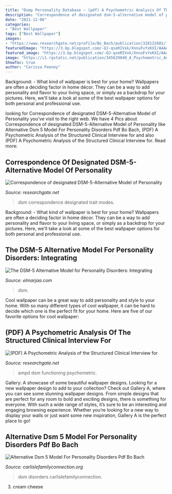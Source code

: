 ```yaml
---
title: "Dsmp Personality Database ~ (pdf) A Psychometric Analysis Of The Structured Clinical Interview For"
description: "Correspondence of designated dsm-5-alternative model of personality"
date: "2021-12-06"
categories:
- "Best Wallpaper"
tags: ["Best Wallpaper"]
images:
- "https://www.researchgate.net/profile/Bo_Bach/publication/328122601/figure/tbl4/AS:680291349843971@1539205505834/Correspondence-of-designated-DSM-5-Alternative-Model-of-Personality-Disorders-trait.png"
featuredImage: "https://3.bp.blogspot.com/-QJ-qseRIVxk/XnnuFvYxKXI/AAAAAAAAKVk/3CRasjF4I2cYUZgPZpbZFaOUj1x7L46zwCK4BGAYYCw/w1600-h1600-p-k-no-nu/Christopher%2BJ%2BHopwood_%2BMark%2BWaugh%2B-%2BThe%2BDSM-5%2BAlternative%2BModel%2Bfor%2BPersonality%2BDisorders_%2BIntegrating%2BMultiple%2BParadigms%2Bof%2BPersonality%2BAssessment-Routledge%2B%25282019%2529_01.jpg"
featured_image: "https://3.bp.blogspot.com/-QJ-qseRIVxk/XnnuFvYxKXI/AAAAAAAAKVk/3CRasjF4I2cYUZgPZpbZFaOUj1x7L46zwCK4BGAYYCw/w1600-h1600-p-k-no-nu/Christopher%2BJ%2BHopwood_%2BMark%2BWaugh%2B-%2BThe%2BDSM-5%2BAlternative%2BModel%2Bfor%2BPersonality%2BDisorders_%2BIntegrating%2BMultiple%2BParadigms%2Bof%2BPersonality%2BAssessment-Routledge%2B%25282019%2529_01.jpg"
image: "https://i1.rgstatic.net/publication/345629840_A_Psychometric_Analysis_of_the_Structured_Clinical_Interview_for_the_DSM-5_Alternative_Model_for_Personality_Disorders_Module_I_SCID-5-AMPD-I_Level_of_Personality_Functioning_Scale/links/5fa9642e299bf10f73302c82/smallpreview.png"
ShowToc: true
author: "Carissa Feeney"
---
```



Background: - What kind of wallpaper is best for your home?
Wallpapers are often a deciding factor in home décor. They can be a way to add personality and flavor to your living space, or simply as a backdrop for your pictures. Here, we'll take a look at some of the best wallpaper options for both personal and professional use.

	

		
looking for Correspondence of designated DSM-5-Alternative Model of Personality you've visit to the right web. We have 4 Pics about Correspondence of designated DSM-5-Alternative Model of Personality like Alternative Dsm 5 Model For Personality Disorders Pdf ‪Bo Bach, (PDF) A Psychometric Analysis of the Structured Clinical Interview for and also (PDF) A Psychometric Analysis of the Structured Clinical Interview for. Read more:
		
    
## Correspondence Of Designated DSM-5-Alternative Model Of Personality

<img loading=lazy src="https://www.researchgate.net/profile/Bo_Bach/publication/328122601/figure/tbl4/AS:680291349843971@1539205505834/Correspondence-of-designated-DSM-5-Alternative-Model-of-Personality-Disorders-trait.png" onerror="this.onerror=null;this.src='https://tse4.mm.bing.net/th?id=OIP.lGg1vJaT6bkozqpKuYuVcAHaFF&amp;pid=15.1';" alt="Correspondence of designated DSM-5-Alternative Model of Personality">

_Source: researchgate.net_

>dsm correspondence designated trait modes. 

	

Background: - What kind of wallpaper is best for your home?
Wallpapers are often a deciding factor in home décor. They can be a way to add personality and flavor to your living space, or simply as a backdrop for your pictures. Here, we'll take a look at some of the best wallpaper options for both personal and professional use.

    
## The DSM-5 Alternative Model For Personality Disorders: Integrating

<img loading=lazy src="https://3.bp.blogspot.com/-QJ-qseRIVxk/XnnuFvYxKXI/AAAAAAAAKVk/3CRasjF4I2cYUZgPZpbZFaOUj1x7L46zwCK4BGAYYCw/w1600-h1600-p-k-no-nu/Christopher%2BJ%2BHopwood_%2BMark%2BWaugh%2B-%2BThe%2BDSM-5%2BAlternative%2BModel%2Bfor%2BPersonality%2BDisorders_%2BIntegrating%2BMultiple%2BParadigms%2Bof%2BPersonality%2BAssessment-Routledge%2B%25282019%2529_01.jpg" onerror="this.onerror=null;this.src='https://tse4.mm.bing.net/th?id=OIP.SpQPNs_8WRf9E3jlxyNX3wHaHa&amp;pid=15.1';" alt="The DSM-5 Alternative Model for Personality Disorders: Integrating">

_Source: elmarjaa.com_

>dsm. 

	

Cool wallpaper can be a great way to add personality and style to your home. With so many different types of cool wallpaper, it can be hard to decide which one is the perfect fit for your home. Here are five of our favorite options for cool wallpaper: 

    
## (PDF) A Psychometric Analysis Of The Structured Clinical Interview For

<img loading=lazy src="https://i1.rgstatic.net/publication/345629840_A_Psychometric_Analysis_of_the_Structured_Clinical_Interview_for_the_DSM-5_Alternative_Model_for_Personality_Disorders_Module_I_SCID-5-AMPD-I_Level_of_Personality_Functioning_Scale/links/5fa9642e299bf10f73302c82/smallpreview.png" onerror="this.onerror=null;this.src='https://tse2.mm.bing.net/th?id=OIP._-4uApPpjeBS0l_cnXvzcQAAAA&amp;pid=15.1';" alt="(PDF) A Psychometric Analysis of the Structured Clinical Interview for">

_Source: researchgate.net_

>ampd dsm functioning psychometric. 

	

Gallery: A showcase of some beautiful wallpaper designs.
Looking for a new wallpaper design to add to your collection? Check out Gallery A, where you can see some stunning wallpaper designs. From simple designs that are perfect for any room to bold and exciting designs, there is something for everyone. With such a wide range of styles, it’s sure to be an interesting and engaging browsing experience. Whether you’re looking for a new way to display your walls or just want some new inspiration, Gallery A is the perfect place to go!





	
	
    
## Alternative Dsm 5 Model For Personality Disorders Pdf ‪Bo Bach

<img loading=lazy src="https://carlislefamilyconnection.org/img/658879.png" onerror="this.onerror=null;this.src='https://tse1.mm.bing.net/th?id=OIP.hS63siR303FxZgk_P5LD4QHaHa&amp;pid=15.1';" alt="Alternative Dsm 5 Model For Personality Disorders Pdf ‪Bo Bach">

_Source: carlislefamilyconnection.org_

>dsm disorders carlislefamilyconnection. 

	

3. cream cheese 


